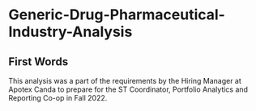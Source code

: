 # Generic-Drug-Pharmaceutical-Industry-Analysis

## First Words

This analysis was a part of the requirements by the Hiring Manager at Apotex Canda to prepare for the ST Coordinator, Portfolio Analytics and Reporting Co-op in Fall 2022.
